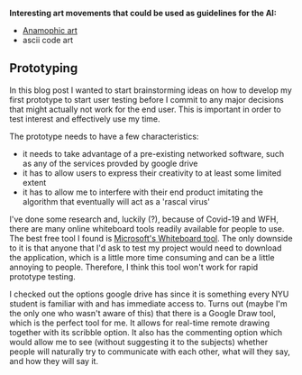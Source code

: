 **Interesting art movements that could be used as guidelines for the AI:**
- [Anamophic art](https://www.demilked.com/anamorphosis-anamorphic-cylinder-art/)
- ascii code art


## Prototyping

In this blog post I wanted to start brainstorming ideas on how to develop my first prototype to start user testing before I commit to any major decisions that might actually not work for the end user. This is important in order to test interest and effectively use my time.

The prototype needs to have a few characteristics:
- it needs to take advantage of a pre-existing networked software, such as any of the services provded by google drive
- it has to allow users to express their creativity to at least some limited extent
- it has to allow me to interfere with their end product imitating the algorithm that eventually will act as a 'rascal virus'


I've done some research and, luckily (?), because of Covid-19 and WFH, there are many online whiteboard tools readily available for people to use. The best free tool I found is [Microsoft's Whiteboard tool](https://www.microsoft.com/en-us/microsoft-365/microsoft-whiteboard/digital-whiteboard-app). The only downside to it is that anyone that I'd ask to test my project would need to download the application, which is a little more time consuming and can be a little annoying to people. Therefore, I think this tool won't work for rapid prototype testing.


I checked out the options google drive has since it is something every NYU student is familiar with and has immediate access to. Turns out (maybe I'm the only one who wasn't aware of this) that there is a Google Draw tool, which is the perfect tool for me. It allows for real-time remote drawing together with its scribble option. It also has the commenting option which would allow me to see (without suggesting it to the subjects) whether people will naturally try to communicate with each other, what will they say, and how they will say it.
